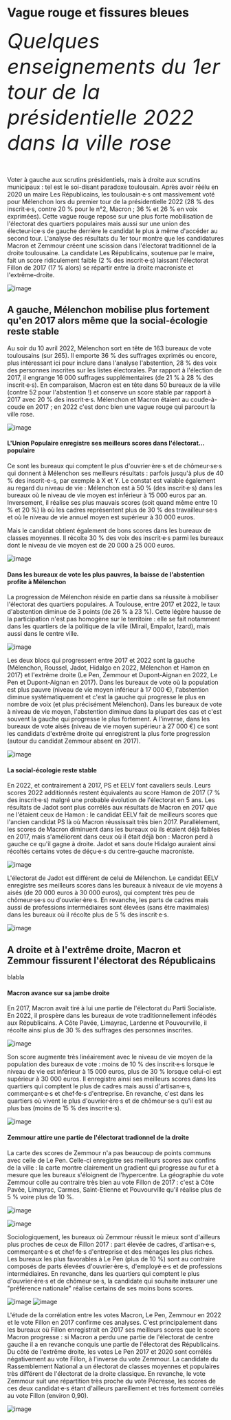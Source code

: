 # **Vague rouge et fissures bleues**
<font size=19>*Quelques enseignements du 1er tour de la présidentielle 2022 dans la ville rose*</font>
<br>
<br>
<br>


Voter à gauche aux scrutins présidentiels, mais à droite aux scrutins municipaux : tel est le soi-disant paradoxe toulousain. Après avoir réélu en 2020 un maire Les Républicains, les toulousain·e·s ont massivement voté pour Mélenchon lors du premier tour de la présidentielle 2022 (28 % des inscrit·e·s, contre 20 % pour le n°2, Macron ; 36 % et 26 % en voix exprimées). Cette vague rouge repose sur une plus forte mobilisation de l'électorat des quartiers populaires mais aussi sur une union des électeur·ice·s de gauche derrière le candidat le plus à même d'accéder au second tour. L'analyse des résultats du 1er tour montre que les candidatures Macron et Zemmour créent une scission dans l'électorat traditionnel de la droite toulousaine. La candidate Les Républicains, soutenue par le maire, fait un score ridiculement faible (2 % des inscrit·e·s) laissant l'électorat Fillon de 2017 (17 % alors) se répartir entre la droite macroniste et l'extrême-droite.

![image](https://user-images.githubusercontent.com/30465109/163381760-8c8569cd-6b0b-4812-8b6b-126273da112d.png)


## A gauche, Mélenchon mobilise plus fortement qu'en 2017 alors même que la social-écologie reste stable

Au soir du 10 avril 2022, Mélenchon sort en tête de 163 bureaux de vote toulousains (sur 265). Il emporte 36 % des suffrages exprimés ou encore, plus intéressant ici pour inclure dans l'analyse l'abstention, 28 % des voix des personnes inscrites sur les listes électorales. Par rapport à l'élection de 2017, il engrange 16 000 suffrages supplémentaires (de 21 % à 28 % des inscrit·e·s). En comparaison, Macron est en tête dans 50 bureaux de la ville (contre 52 pour l'abstention !) et conserve un score stable par rapport à 2017 avec 20 % des inscrit·e·s. Mélenchon et Macron étaient au coude-à-coude en 2017 ; en 2022 c'est donc bien une vague rouge qui parcourt la ville rose.

![image](https://user-images.githubusercontent.com/30465109/163043945-1ce95f3d-db9c-4747-9c14-f46dc0db2f51.png)

#### L'Union Populaire enregistre ses meilleurs scores dans l'électorat... populaire

Ce sont les bureaux qui comptent le plus d'ouvrier·ère·s et de chômeur·se·s qui donnent à Mélenchon ses meilleurs résultats : parfois jusqu'à plus de 40 % des inscrit-e-s, par exemple à X et Y. Le constat est valable également au regard du niveau de vie : Mélenchon est à 50 % (des inscrit·e·s) dans les bureaux où le niveau de vie moyen est inférieur à 15 000 euros par an. Inversement, il réalise ses plus mauvais scores (soit quand même entre 10 % et 20 %) là où les cadres représentent plus de 30 % des travailleur·se·s et où le niveau de vie annuel moyen est supérieur à 30 000 euros.

Mais le candidat obtient également de bons scores dans les bureaux de classes moyennes. Il récolte 30 % des voix des inscrit·e·s parmi les bureaux dont le niveau de vie moyen est de 20 000 à 25 000 euros.

![image](https://user-images.githubusercontent.com/30465109/163063777-5c86237f-ee88-467a-9531-e3bf24867ec6.png)

#### Dans les bureaux de vote les plus pauvres, la baisse de l'abstention profite à Mélenchon

La progression de Mélenchon réside en partie dans sa réussite à mobiliser l'électorat des quartiers populaires. A Toulouse, entre 2017 et 2022, le taux d'abstention diminue de 3 points (de 26 % à 23 %). Cette légère hausse de la participation n'est pas homogène sur le territoire : elle se fait notamment dans les quartiers de la politique de la ville (Mirail, Empalot, Izard), mais aussi dans le centre ville.

![image](https://user-images.githubusercontent.com/30465109/163469714-3406028c-bffe-4d6e-9c46-b4fbc2c54a7b.png)

Les deux blocs qui progressent entre 2017 et 2022 sont la gauche (Mélenchon, Roussel, Jadot, Hidalgo en 2022, Mélenchon et Hamon en 2017) et l'extrême droite (Le Pen, Zemmour et Dupont-Aignan en 2022, Le Pen et Dupont-Aignan en 2017). Dans les bureaux de vote où la population est plus pauvre (niveau de vie moyen inférieur à 17 000 €), l'abstention diminue systématiquement et c'est la gauche qui progresse le plus en nombre de voix (et plus précisément Mélenchon). Dans les bureaux de vote à niveau de vie moyen, l'abstention diminue dans la plupart des cas et c'est souvent la gauche qui progresse le plus fortement. A l'inverse, dans les bureaux de vote aisés (niveau de vie moyen supérieur à 27 000 €) ce sont les candidats d'extrême droite qui enregistrent la plus forte progression (autour du candidat Zemmour absent en 2017).

![image](https://user-images.githubusercontent.com/30465109/163383788-e5b8701f-a10d-4beb-977d-c0b7ea1fa3f1.png)

#### La social-écologie reste stable

En 2022, et contrairement à 2017, PS et EELV font cavaliers seuls. Leurs scores 2022 additionnés restent équivalents au score Hamon de 2017 (7 % des inscrit·e·s) malgré une probable évolution de l'électorat en 5 ans. Les résultats de Jadot sont plus corrélés aux résultats de Macron en 2017 que ne l'étaient ceux de Hamon : le candidat EELV fait de meilleurs scores que l'ancien candidat PS là où Macron réussissait très bien 2017. Parallèlement, les scores de Macron diminuent dans les bureaux où ils étaient déjà faibles en 2017, mais s'améliorent dans ceux où il était déjà bon : Macron perd à gauche ce qu'il gagne à droite. Jadot et sans doute Hidalgo auraient ainsi récoltés certains votes de déçu·e·s du centre-gauche macroniste.

![image](https://user-images.githubusercontent.com/30465109/163464536-f3c23c83-fb26-4a8d-92f2-65cc00d3deb6.png)

L'électorat de Jadot est différent de celui de Mélenchon. Le candidat EELV enregistre ses meilleurs scores dans les bureaux à niveaux de vie moyens à aisés (de 20 000 euros à 30 000 euros), qui comptent très peu de chômeur·se·s ou d'ouvrier·ère·s. En revanche, les parts de cadres mais aussi de professions intermédiaires sont élevées (sans être maximales) dans les bureaux où il récolte plus de 5 % des inscrit·e·s.

![image](https://user-images.githubusercontent.com/30465109/163382372-9564519d-117c-48c6-bb36-19922a535f9e.png)


## A droite et à l'extrême droite, Macron et Zemmour fissurent l'électorat des Républicains 

blabla

#### Macron avance sur sa jambe droite

En 2017, Macron avait tiré à lui une partie de l'électorat du Parti Socialiste. En 2022, il prospère dans les bureaux de vote traditionnellement inféodés aux Républicains. A Côte Pavée, Limayrac, Lardenne et Pouvourville, il récolte ainsi plus de 30 % des suffrages des personnes inscrites. 

![image](https://user-images.githubusercontent.com/30465109/163381502-d1bb0025-cd95-446c-929b-9dc4c0e9a6ba.png)

Son score augmente très linéairement avec le niveau de vie moyen de la population des bureaux de vote : moins de 10 % des inscrit·e·s lorsque le niveau de vie est inférieur à 15 000 euros, plus de 30 % lorsque celui-ci est supérieur à 30 000 euros. Il enregistre ainsi ses meilleurs scores dans les quartiers qui comptent le plus de cadres mais aussi d'artisan·e·s, commerçant·e·s et chef·fe·s d'entreprise. En revanche, c'est dans les quartiers où vivent le plus d'ouvrier·ère·s et de chômeur·se·s qu'il est au plus bas (moins de 15 % des inscrit·e·s).

![image](https://user-images.githubusercontent.com/30465109/163381442-a62b478f-ff72-484f-aa3b-2c24466320f6.png)

#### Zemmour attire une partie de l'électorat tradionnel de la droite

La carte des scores de Zemmour n'a pas beaucoup de points communs avec celle de Le Pen. Celle-ci enregistre ses meilleurs scores aux confins de la ville : la carte montre clairement un gradient qui progresse au fur et à mesure que les bureaux s'éloignent de l'hypercentre. La géographie du vote Zemmour colle au contraire très bien au vote Fillon de 2017 : c'est à Côte Pavée, Limayrac, Carmes, Saint-Etienne et Pouvourville qu'il réalise plus de 5 % voire plus de 10 %.

![image](https://user-images.githubusercontent.com/30465109/163382136-c408924a-af71-4be4-93cd-3c3418cc99b4.png)

![image](https://user-images.githubusercontent.com/30465109/163382188-c2d4621e-c7ca-490e-8db2-d3db6776b127.png)

Sociologiquement, les bureaux où Zemmour réussit le mieux sont d'ailleurs plus proches de ceux de Fillon 2017 : part élevée de cadres, d'artisan·e·s, commerçant·e·s et chef·fe·s d'entreprise et des ménages les plus riches. Les bureaux les plus favorables à Le Pen (plus de 10 %) sont au contraire composés de parts élevées d'ouvrier·ère·s, d'employé·e·s et de professions intermédiaires. En revanche, dans les quartiers qui comptent le plus d'ouvrier·ère·s et de chômeur·se·s, la candidate qui souhaite instaurer une "préférence nationale" réalise certains de ses moins bons scores.

![image](https://user-images.githubusercontent.com/30465109/163476317-5b167127-96cf-450d-9919-a7bfa7a0cebd.png)
![image](https://user-images.githubusercontent.com/30465109/163476368-eb5ce1b5-bdb3-4ee1-896c-687c4da278bd.png)

L'étude de la corrélation entre les votes Macron, Le Pen, Zemmour en 2022 et le vote Fillon en 2017 confirme ces analyses. C'est principalement dans les bureaux où Fillon enregistrait en 2017 ses meilleurs scores que le score Macron progresse : si Macron a perdu une partie de l'électorat de centre gauche il a en revanche conquis une partie de l'électorat des Républicains. Du côté de l'extrême droite, les votes Le Pen 2017 et 2020 sont corrélés négativement au vote Fillon, à l'inverse du vote Zemmour. La candidate du Rassemblement National a un électorat de classes moyennes et populaires très différent de l'électorat de la droite classique. En revanche, le vote Zemmour suit une répartition très proche du vote Pécresse, les scores de ces deux candidat·e·s étant d'ailleurs pareillement et très fortement corrélés au vote Fillon (environ 0,90).


![image](https://user-images.githubusercontent.com/30465109/163458893-760e9248-d016-4b54-b52a-e30ac0c175c3.png)

